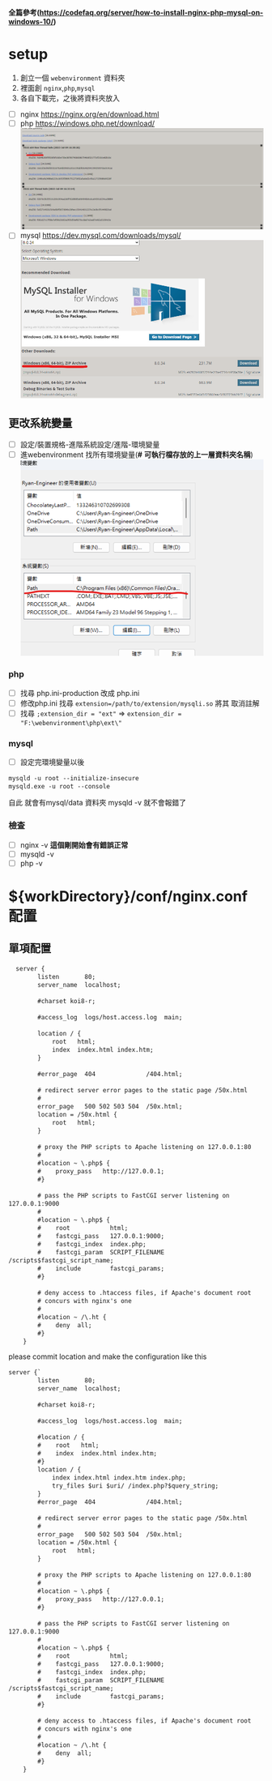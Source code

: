#### 全篇參考(https://codefaq.org/server/how-to-install-nginx-php-mysql-on-windows-10/)

# setup
1. 創立一個 ``webenvironment`` 資料夾
2. 裡面創 `nginx`,`php`,`mysql` 
3. 各自下載完，之後將資料夾放入
- [ ] nginx https://nginx.org/en/download.html
- [ ] php https://windows.php.net/download/
![Alt text](image.png)
- [ ] mysql https://dev.mysql.com/downloads/mysql/
![Alt text](image-1.png)
## 更改系統變量
- [ ] 設定/裝置規格-進階系統設定/進階-環境變量
- [ ] 進webenvironment 找所有環境變量(**#** **可執行檔存放的上一層資料夾名稱**)
![Alt text](image-2.png)
### php
- [ ] 找尋 php.ini-production 改成 php.ini
- [ ] 修改php.ini 找尋   ``extension=/path/to/extension/mysqli.so`` 將其 取消註解
- [ ] 找尋 ``;extension_dir = "ext"`` => ``extension_dir = "F:\webenvironment\php\ext\"``
### mysql
- [ ] 設定完環境變量以後
```
mysqld -u root --initialize-insecure 
mysqld.exe -u root --console
```
自此 就會有mysql/data 資料夾 mysqld -v 就不會報錯了
### 檢查
- [ ] nginx -v **這個剛開始會有錯誤正常**
- [ ] mysqld -v
- [ ] php -v
# ${workDirectory}/conf/nginx.conf 配置

## 單項配置
```
  server {
        listen       80;
        server_name  localhost;

        #charset koi8-r;

        #access_log  logs/host.access.log  main;

        location / {
            root   html;
            index  index.html index.htm;
        }

        #error_page  404              /404.html;

        # redirect server error pages to the static page /50x.html
        #
        error_page   500 502 503 504  /50x.html;
        location = /50x.html {
            root   html;
        }

        # proxy the PHP scripts to Apache listening on 127.0.0.1:80
        #
        #location ~ \.php$ {
        #    proxy_pass   http://127.0.0.1;
        #}

        # pass the PHP scripts to FastCGI server listening on 127.0.0.1:9000
        #
        #location ~ \.php$ {
        #    root           html;
        #    fastcgi_pass   127.0.0.1:9000;
        #    fastcgi_index  index.php;
        #    fastcgi_param  SCRIPT_FILENAME  /scripts$fastcgi_script_name;
        #    include        fastcgi_params;
        #}

        # deny access to .htaccess files, if Apache's document root
        # concurs with nginx's one
        #
        #location ~ /\.ht {
        #    deny  all;
        #}
    }

```
please commit location and make the configuration like this

```
server {`
        listen       80;
        server_name  localhost;

        #charset koi8-r;

        #access_log  logs/host.access.log  main;

        #location / {
        #    root   html;
        #    index  index.html index.htm;
        #}
        location / {
            index index.html index.htm index.php;
            try_files $uri $uri/ /index.php?$query_string;
        }
        #error_page  404              /404.html;

        # redirect server error pages to the static page /50x.html
        #
        error_page   500 502 503 504  /50x.html;
        location = /50x.html {
            root   html;
        }

        # proxy the PHP scripts to Apache listening on 127.0.0.1:80
        #
        #location ~ \.php$ {
        #    proxy_pass   http://127.0.0.1;
        #}

        # pass the PHP scripts to FastCGI server listening on 127.0.0.1:9000
        #
        #location ~ \.php$ {
        #    root           html;
        #    fastcgi_pass   127.0.0.1:9000;
        #    fastcgi_index  index.php;
        #    fastcgi_param  SCRIPT_FILENAME  /scripts$fastcgi_script_name;
        #    include        fastcgi_params;
        #}

        # deny access to .htaccess files, if Apache's document root
        # concurs with nginx's one
        #
        #location ~ /\.ht {
        #    deny  all;
        #}
    }

```

